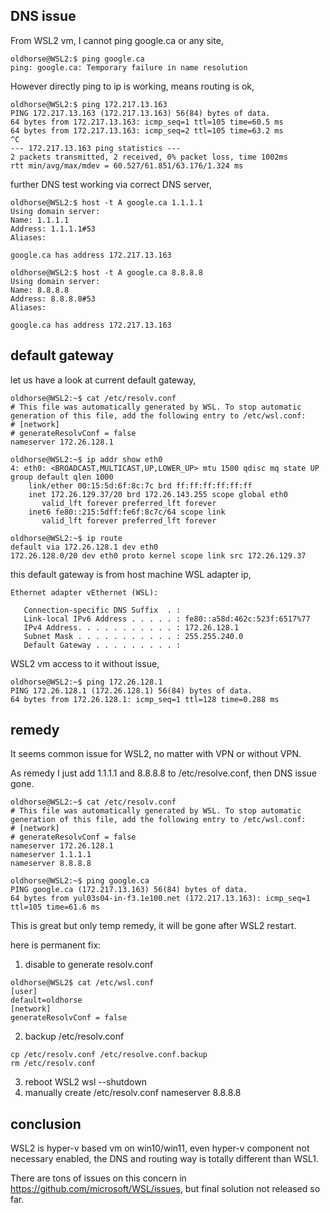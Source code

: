 ## DNS issue 

From WSL2 vm, I cannot ping google.ca or any site, 
```
oldhorse@WSL2:$ ping google.ca
ping: google.ca: Temporary failure in name resolution
```
However directly ping to ip is working, means routing is ok, 
```
oldhorse@WSL2:$ ping 172.217.13.163
PING 172.217.13.163 (172.217.13.163) 56(84) bytes of data.
64 bytes from 172.217.13.163: icmp_seq=1 ttl=105 time=60.5 ms
64 bytes from 172.217.13.163: icmp_seq=2 ttl=105 time=63.2 ms
^C
--- 172.217.13.163 ping statistics ---
2 packets transmitted, 2 received, 0% packet loss, time 1002ms
rtt min/avg/max/mdev = 60.527/61.851/63.176/1.324 ms
```
further DNS test working via correct DNS server,
```
oldhorse@WSL2:$ host -t A google.ca 1.1.1.1
Using domain server:
Name: 1.1.1.1
Address: 1.1.1.1#53
Aliases:

google.ca has address 172.217.13.163

oldhorse@WSL2:$ host -t A google.ca 8.8.8.8
Using domain server:
Name: 8.8.8.8
Address: 8.8.8.8#53
Aliases:

google.ca has address 172.217.13.163
```
## default gateway 
 
let us have a look at current default gateway, 
```
oldhorse@WSL2:~$ cat /etc/resolv.conf
# This file was automatically generated by WSL. To stop automatic generation of this file, add the following entry to /etc/wsl.conf:
# [network]
# generateResolvConf = false
nameserver 172.26.128.1

oldhorse@WSL2:~$ ip addr show eth0
4: eth0: <BROADCAST,MULTICAST,UP,LOWER_UP> mtu 1500 qdisc mq state UP group default qlen 1000
    link/ether 00:15:5d:6f:8c:7c brd ff:ff:ff:ff:ff:ff
    inet 172.26.129.37/20 brd 172.26.143.255 scope global eth0
       valid_lft forever preferred_lft forever
    inet6 fe80::215:5dff:fe6f:8c7c/64 scope link
       valid_lft forever preferred_lft forever

oldhorse@WSL2:~$ ip route
default via 172.26.128.1 dev eth0
172.26.128.0/20 dev eth0 proto kernel scope link src 172.26.129.37
```
this default gateway is from host machine WSL adapter ip, 
```
Ethernet adapter vEthernet (WSL):

   Connection-specific DNS Suffix  . :
   Link-local IPv6 Address . . . . . : fe80::a58d:462c:523f:6517%77
   IPv4 Address. . . . . . . . . . . : 172.26.128.1
   Subnet Mask . . . . . . . . . . . : 255.255.240.0
   Default Gateway . . . . . . . . . :
```
WSL2 vm access to it without issue, 
```
oldhorse@WSL2:~$ ping 172.26.128.1
PING 172.26.128.1 (172.26.128.1) 56(84) bytes of data.
64 bytes from 172.26.128.1: icmp_seq=1 ttl=128 time=0.288 ms
```
## remedy 

It seems common issue for WSL2, no matter with VPN or without VPN.

As remedy I just add 1.1.1.1 and 8.8.8.8 to /etc/resolve.conf, then DNS issue gone.
```
oldhorse@WSL2:~$ cat /etc/resolv.conf
# This file was automatically generated by WSL. To stop automatic generation of this file, add the following entry to /etc/wsl.conf:
# [network]
# generateResolvConf = false
nameserver 172.26.128.1
nameserver 1.1.1.1
nameserver 8.8.8.8

oldhorse@WSL2:~$ ping google.ca
PING google.ca (172.217.13.163) 56(84) bytes of data.
64 bytes from yul03s04-in-f3.1e100.net (172.217.13.163): icmp_seq=1 ttl=105 time=61.6 ms
```
This is great but only temp remedy, it will be gone after WSL2 restart.

here is permanent fix:
1) disable to generate resolv.conf 
```
oldhorse@WSL2$ cat /etc/wsl.conf
[user]
default=oldhorse
[network]
generateResolvConf = false
```
2) backup /etc/resolv.conf
```
cp /etc/resolv.conf /etc/resolve.conf.backup
rm /etc/resolv.conf
```
3) reboot WSL2
wsl --shutdown 
4) manually create /etc/resolv.conf
nameserver 8.8.8.8

## conclusion
WSL2 is hyper-v based vm on win10/win11, even hyper-v component not necessary enabled, the DNS and routing way is totally different than WSL1.

There are tons of issues on this concern in https://github.com/microsoft/WSL/issues, but final solution not released so far.


